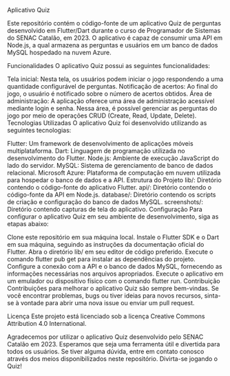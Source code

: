 Aplicativo Quiz

Este repositório contém o código-fonte de um aplicativo Quiz de perguntas desenvolvido em Flutter/Dart durante o curso de Programador de Sistemas do SENAC Catalão, em 2023. O aplicativo é capaz de consumir uma API em Node.js, a qual armazena as perguntas e usuários em um banco de dados MySQL hospedado na nuvem Azure.

Funcionalidades
O aplicativo Quiz possui as seguintes funcionalidades:

Tela inicial: Nesta tela, os usuários podem iniciar o jogo respondendo a uma quantidade configurável de perguntas.
Notificação de acertos: Ao final do jogo, o usuário é notificado sobre o número de acertos obtidos.
Área de administração: A aplicação oferece uma área de administração acessível mediante login e senha. Nessa área, é possível gerenciar as perguntas do jogo por meio de operações CRUD (Create, Read, Update, Delete).
Tecnologias Utilizadas
O aplicativo Quiz foi desenvolvido utilizando as seguintes tecnologias:

Flutter: Um framework de desenvolvimento de aplicações móveis multiplataforma.
Dart: Linguagem de programação utilizada no desenvolvimento do Flutter.
Node.js: Ambiente de execução JavaScript do lado do servidor.
MySQL: Sistema de gerenciamento de banco de dados relacional.
Microsoft Azure: Plataforma de computação em nuvem utilizada para hospedar o banco de dados e a API.
Estrutura do Projeto
lib/: Diretório contendo o código-fonte do aplicativo Flutter.
api/: Diretório contendo o código-fonte da API em Node.js.
database/: Diretório contendo os scripts de criação e configuração do banco de dados MySQL.
screenshots/: Diretório contendo capturas de tela do aplicativo.
Configuração
Para configurar o aplicativo Quiz em seu ambiente de desenvolvimento, siga as etapas abaixo:

Clone este repositório em sua máquina local.
Instale o Flutter SDK e o Dart em sua máquina, seguindo as instruções da documentação oficial do Flutter.
Abra o diretório lib/ em seu editor de código preferido.
Execute o comando flutter pub get para instalar as dependências do projeto.
Configure a conexão com a API e o banco de dados MySQL, fornecendo as informações necessárias nos arquivos apropriados.
Execute o aplicativo em um emulador ou dispositivo físico com o comando flutter run.
Contribuição
Contribuições para melhorar o aplicativo Quiz são sempre bem-vindas. Se você encontrar problemas, bugs ou tiver ideias para novos recursos, sinta-se à vontade para abrir uma nova issue ou enviar um pull request.

Licença
Este projeto está licenciado sob a licença Creative Commons Attribution 4.0 International.

Agradecemos por utilizar o aplicativo Quiz desenvolvido pelo SENAC Catalão em 2023. Esperamos que seja uma ferramenta útil e divertida para todos os usuários. Se tiver alguma dúvida, entre em contato conosco através dos meios disponibilizados neste repositório. Divirta-se jogando o Quiz! 
